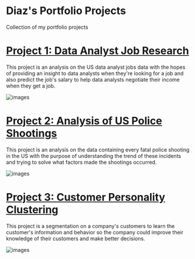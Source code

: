 # Diaz's Portfolio Projects
Collection of my portfolio projects

# [Project 1: Data Analyst Job Research](https://github.com/diazridzky/Data-Analyst-Job)
This project is an analysis on the US data analyst jobs data with the hopes of providing an insight to data analysts when they're looking for a job and also predict the job's salary to help data analysts negotiate their income when they get a job.

![images](https://github.com/diazridzky/Diaz-Portfolio-Projects/blob/main/images/jobs_loc_states.png)

# [Project 2: Analysis of US Police Shootings](https://github.com/diazridzky/US-Fatal-Police-Shootings)
This project is an analysis on the data containing every fatal police shooting in the US with the purpose of understanding the trend of these incidents and trying to solve what factors made the shootings occurred.

![images](https://github.com/diazridzky/Diaz-Portfolio-Projects/blob/main/images/state_cases.png)

# [Project 3: Customer Personality Clustering](https://github.com/diazridzky/Customer-Personality-Segmentation)
This project is a segmentation on a company's customers to learn the customer's information and behavior so the company could improve their knowledge of their customers and make better decisions.

![images](https://github.com/diazridzky/Diaz-Portfolio-Projects/blob/main/images/corr_income_amount.png)
